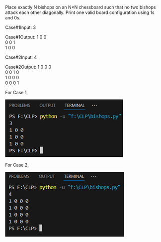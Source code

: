 Place exactly N bishops on an N×N chessboard such that no two bishops attack each other diagonally. Print one valid board configuration using 1s and 0s.

Case#1Input:
3

Case#1Output:
1 0 0  
0 0 1  
1 0 0

Case#2Input:
4

Case#2Output:
1 0 0 0  
0 0 1 0  
1 0 0 0  
0 0 0 1

For Case 1,

![Output](Result/CASE1.png)

For Case 2,

![Output](Result/CASE2.png)
